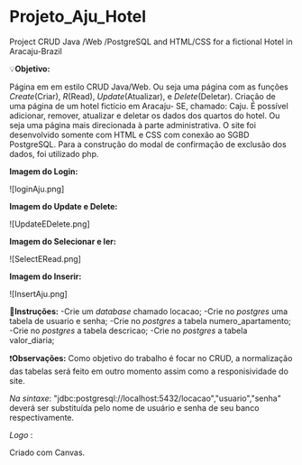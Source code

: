 # Projeto_Aju_Hotel
Project CRUD Java /Web /PostgreSQL  and  HTML/CSS for a fictional Hotel in Aracaju-Brazil

:bulb:**Objetivo:**

Página em em estilo CRUD Java/Web. Ou seja uma página com 
as funções *Create*(Criar), *R*(Read), *Update*(Atualizar), e *Delete*(Deletar).
Criação de uma página de um hotel fictício em Aracaju- SE, chamado: Caju.
É possível adicionar, remover, atualizar e deletar os dados dos quartos do hotel.
Ou seja uma página mais direcionada à parte administrativa.
O site foi desenvolvido somente com HTML e CSS com conexão ao SGBD PostgreSQL.
Para a construção do modal de confirmação de exclusão dos dados, foi
utilizado php.

**Imagem do Login:**

![loginAju.png]



**Imagem do Update  e Delete:**

![UpdateEDelete.png]



**Imagem do Selecionar e ler:**

![SelectERead.png]



**Imagem do Inserir:**

![InsertAju.png]



:pencil:**Instruções:**
-Crie um *database* chamado locacao;
-Crie no *postgres* uma tabela de usuario e senha;
-Crie no *postgres* a tabela numero_apartamento;
-Crie no *postgres* a tabela descricao;
-Crie no *postgres* a tabela valor_diaria;

:exclamation:**Observações:**
Como objetivo do trabalho é focar no CRUD, a normalização das tabelas
será feito em outro momento assim como a responisividade do site.

*Na* *sintaxe*:
"jdbc:postgresql://localhost:5432/locacao","usuario","senha"
deverá ser substituída pelo nome de usuário e senha de seu banco respectivamente.

*Logo* :

Criado com Canvas. 

